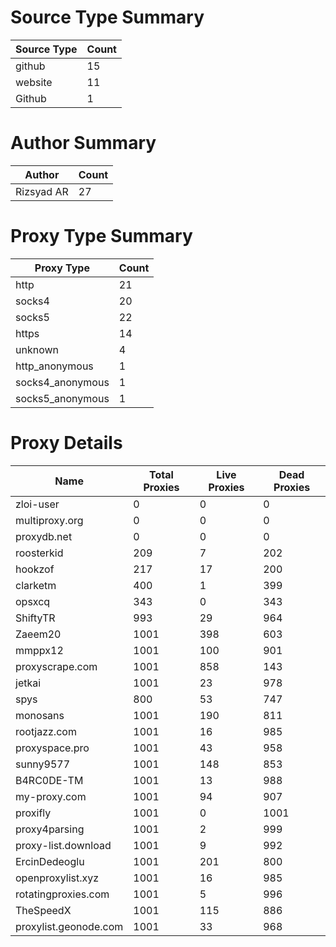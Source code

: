 # Source Type Summary

| Source Type | Count |
|-------------|-------|
| github | 15 |
| website | 11 |
| Github | 1 |


# Author Summary

| Author | Count |
|--------|-------|
| Rizsyad AR | 27 |


# Proxy Type Summary

| Proxy Type | Count |
|------------|-------|
| http | 21 |
| socks4 | 20 |
| socks5 | 22 |
| https | 14 |
| unknown | 4 |
| http_anonymous | 1 |
| socks4_anonymous | 1 |
| socks5_anonymous | 1 |


# Proxy Details

| Name | Total Proxies | Live Proxies | Dead Proxies |
|------|---------------|--------------|---------------|
| zloi-user | 0 | 0 | 0 |
| multiproxy.org | 0 | 0 | 0 |
| proxydb.net | 0 | 0 | 0 |
| roosterkid | 209 | 7 | 202 |
| hookzof | 217 | 17 | 200 |
| clarketm | 400 | 1 | 399 |
| opsxcq | 343 | 0 | 343 |
| ShiftyTR | 993 | 29 | 964 |
| Zaeem20 | 1001 | 398 | 603 |
| mmppx12 | 1001 | 100 | 901 |
| proxyscrape.com | 1001 | 858 | 143 |
| jetkai | 1001 | 23 | 978 |
| spys | 800 | 53 | 747 |
| monosans | 1001 | 190 | 811 |
| rootjazz.com | 1001 | 16 | 985 |
| proxyspace.pro | 1001 | 43 | 958 |
| sunny9577 | 1001 | 148 | 853 |
| B4RC0DE-TM | 1001 | 13 | 988 |
| my-proxy.com | 1001 | 94 | 907 |
| proxifly | 1001 | 0 | 1001 |
| proxy4parsing | 1001 | 2 | 999 |
| proxy-list.download | 1001 | 9 | 992 |
| ErcinDedeoglu | 1001 | 201 | 800 |
| openproxylist.xyz | 1001 | 16 | 985 |
| rotatingproxies.com | 1001 | 5 | 996 |
| TheSpeedX | 1001 | 115 | 886 |
| proxylist.geonode.com | 1001 | 33 | 968 |
